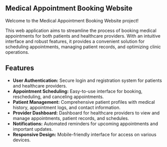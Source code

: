 ## Medical Appointment Booking Website

Welcome to the Medical Appointment Booking Website project!

This web application aims to streamline the process of booking medical appointments for both patients and healthcare providers. With an intuitive interface and robust features, it provides a convenient solution for scheduling appointments, managing patient records, and optimizing clinic operations.

## Features

- **User Authentication:** Secure login and registration system for patients and healthcare providers.
- **Appointment Scheduling:** Easy-to-use interface for booking, rescheduling, and canceling appointments.
- **Patient Management:** Comprehensive patient profiles with medical history, appointment logs, and contact information.
- **Provider Dashboard:** Dashboard for healthcare providers to view and manage appointments, patient records, and schedules.
- **Notifications:** Automated reminders for upcoming appointments and important updates.
- **Responsive Design:** Mobile-friendly interface for access on various devices.

